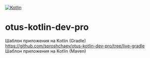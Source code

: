 [![Kotlin](https://img.shields.io/badge/Kotlin-FFFFFF??style=for-the-badge&logo=Kotlin)](https://kotlinlang.org/)
# otus-kotlin-dev-pro

Шаблон приложения на Kotlin (Gradle) https://github.com/sproshchaev/otus-kotlin-dev-pro/tree/live-gradle
Шаблон приложения на Kotlin (Maven)  